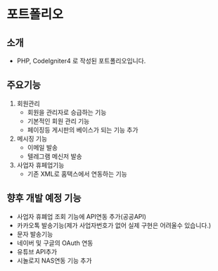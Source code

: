 # 포트폴리오

## 소개
- PHP, CodeIgniter4 로 작성된 포트폴리오입니다.

## 주요기능
1. 회원관리
    - 회원을 관리자로 승급하는 기능
    - 기본적인 회원 관리 기능
    - 페이징등 게시판의 베이스가 되는 기능 추가
2. 메시징 기능
    - 이메일 발송
    - 텔레그램 메신저 발송
2. 사업자 휴페업기능
    - 기존 XML로 홈택스에서 연동하는 기능

## 향후 개발 예정 기능
- 사업자 휴폐업 조회 기능에 API연동 추가(공공API)
- 카카오톡 발송기능(제가 사업자번호가 없어 실제 구현은 어려울수 있습니다.)
- 문자 발송기능
- 네이버 및 구글의 OAuth 연동
- 유튜브 API추가
- 시놀로지 NAS연동 기능 추가